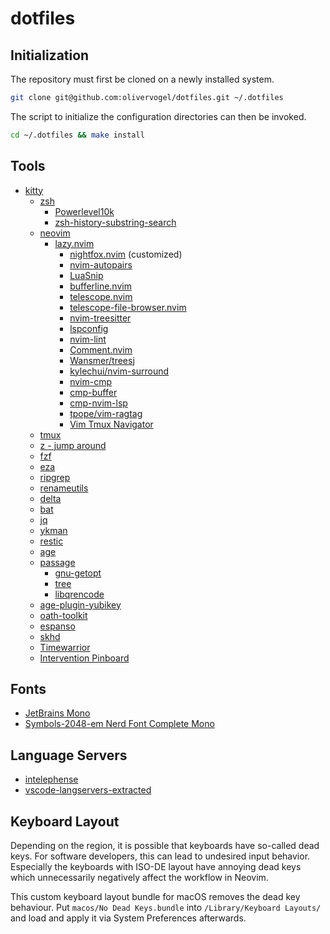 # dotfiles

## Initialization

The repository must first be cloned on a newly installed system.

```bash
git clone git@github.com:olivervogel/dotfiles.git ~/.dotfiles
```

The script to initialize the configuration directories can then be invoked.

```bash
cd ~/.dotfiles && make install
```

## Tools

- [kitty](https://sw.kovidgoyal.net/kitty)
    - [zsh](https://www.zsh.org)
        - [Powerlevel10k](https://github.com/romkatv/powerlevel10k)
        - [zsh-history-substring-search](https://github.com/zsh-users/zsh-history-substring-search)
    - [neovim](https://www.neovim.io)
        - [lazy.nvim](https://github.com/folke/lazy.nvim)
            - [nightfox.nvim](https://github.com/EdenEast/nightfox.nvim) (customized)
            - [nvim-autopairs](https://github.com/windwp/nvim-autopairs)
            - [LuaSnip](https://github.com/L3MON4D3/LuaSnip)
            - [bufferline.nvim](https://github.com/akinsho/bufferline.nvim)
            - [telescope.nvim](https://github.com/nvim-telescope/telescope.nvim)
            - [telescope-file-browser.nvim](https://github.com/nvim-telescope/telescope-file-browser.nvim)
            - [nvim-treesitter](https://github.com/nvim-treesitter/nvim-treesitter)
            - [lspconfig](https://github.com/neovim/nvim-lspconfig)
            - [nvim-lint](https://github.com/mfussenegger/nvim-lint)
            - [Comment.nvim](https://github.com/numToStr/Comment.nvim)
            - [Wansmer/treesj](https://github.com/Wansmer/treesj)
            - [kylechui/nvim-surround](https://github.com/kylechui/nvim-surround)
            - [nvim-cmp](https://github.com/hrsh7th/nvim-cmp/)
            - [cmp-buffer](https://github.com/hrsh7th/cmp-buffer)
            - [cmp-nvim-lsp](https://github.com/hrsh7th/cmp-nvim-lsp)
            - [tpope/vim-ragtag](https://github.com/tpope/vim-ragtag)
            - [Vim Tmux Navigator](https://github.com/christoomey/vim-tmux-navigator)
    - [tmux](https://github.com/tmux/tmux)
    - [z - jump around](https://github.com/rupa/z)
    - [fzf](https://github.com/junegunn/fzf)
    - [eza](https://github.com/eza-community/eza/)
    - [ripgrep](https://github.com/BurntSushi/ripgrep)
    - [renameutils](https://www.nongnu.org/renameutils/)
    - [delta](https://github.com/dandavison/delta)
    - [bat](https://github.com/sharkdp/bat)
    - [jq](https://jqlang.github.io/jq/)
    - [ykman](https://developers.yubico.com/yubikey-manager/)
    - [restic](https://github.com/restic/restic)
    - [age](https://github.com/FiloSottile/age)
    - [passage](https://github.com/FiloSottile/passage)
        - [gnu-getopt](https://formulae.brew.sh/formula/gnu-getopt)
        - [tree](https://github.com/Old-Man-Programmer/tree)
        - [libqrencode](https://github.com/fukuchi/libqrencode)
    - [age-plugin-yubikey](https://github.com/str4d/age-plugin-yubikey)
    - [oath-toolkit](https://www.nongnu.org/oath-toolkit/)
    - [espanso](https://github.com/espanso/espanso)
    - [skhd](https://github.com/koekeishiya/skhd)
    - [Timewarrior](https://github.com/GothenburgBitFactory/timewarrior)
    - [Intervention Pinboard](https://github.com/Intervention/pinboard)

## Fonts

- [JetBrains Mono](https://www.jetbrains.com/mono/)
- [Symbols-2048-em Nerd Font Complete Mono](https://github.com/ryanoasis/nerd-fonts)

## Language Servers

- [intelephense](https://github.com/bmewburn/vscode-intelephense)
- [vscode-langservers-extracted](https://github.com/hrsh7th/vscode-langservers-extracted)

## Keyboard Layout

Depending on the region, it is possible that keyboards have so-called dead
keys. For software developers, this can lead to undesired input behavior.
Especially the keyboards with ISO-DE layout have annoying dead keys which
unnecessarily negatively affect the workflow in Neovim.

This custom keyboard layout bundle for macOS removes the dead key behaviour.
Put `macos/No Dead Keys.bundle` into `/Library/Keyboard Layouts/` and load and
apply it via System Preferences afterwards.
